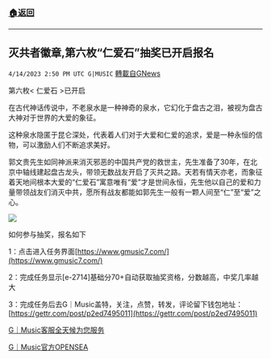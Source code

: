 ###  [:house:返回](README.md)
---


## 灭共者徽章,第六枚“仁爱石”抽奖已开启报名
`4/14/2023 2:50 PM UTC G|MUSIC` [轉載自GNews](https://gnews.org/articles/1109259)



第六枚< 仁爱石 >已开启

在古代神话传说中，不老泉水是一种神奇的泉水，它幻化于盘古之泪，被视为盘古大神对于世界的大爱的象征。

这种泉水隐匿于昆仑深处，代表着人们对于大爱和仁爱的追求，爱是一种永恒的信物，可以激励人们不断追求美好。

郭文贵先生如同神派来消灭邪恶的中国共产党的救世主，先生准备了30年，在北京中轴线建起盘古龙头，带领无数战友开启了灭共之路。天若有情天亦老，而象征着天地间根本大爱的“仁爱石”寓意唯有“爱”才是世间永恒，先生他以自己的爱和力量带领战友们消灭中共，愿所有战友都能如郭先生一般有一颗人间至“仁”至“爱”之心。



![](https://i.imgur.com/1bOJTwJ.jpg)

如何参与抽奖，报名如下

1：点击进入任务界面[https://www.gmusic7.com/](https://www.gmusic7.com/)

2：完成任务显示[e-2714]基础分70+自动获取抽奖资格，分数越高，中奖几率越大

3：完成任务后去G｜Music盖特，关注，点赞，转发，评论留下钱包地址：[https://gettr.com/post/p2ed7495011](https://gettr.com/post/p2ed7495011)


[G｜Music客服全天候为您服务](https://discord.gg/8yknyAQREz)

[G｜Music官方OPENSEA](https://opensea.io/collection/take...)
